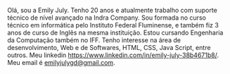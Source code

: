 Olá, sou a Emily July. Tenho 20 anos e atualmente trabalho com suporte técnico de nível avançado na Indra Company. 
Sou formada no curso técnico em informática pelo Instituto Federal Fluminense, e também fiz 3 anos de curso de Inglês na mesma instituição.
Estou cursando Engenharia da Computação também no IFF.
Tenho interesse na área de desenvolvimento, Web e de Softwares, HTML, CSS, Java Script, entre outros.
Meu linkedin https://www.linkedin.com/in/emily-july-38b4671b8/.
Meu email é emilyjulygd@gmail.com.
